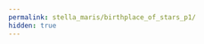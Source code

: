 ```yaml
---
permalink: stella_maris/birthplace_of_stars_p1/
hidden: true
---
```

<script>window.location.replace("https://310mc.github.io/stella_maris/birthplace_of_stars/")</script>
